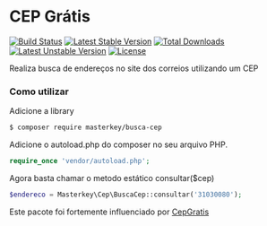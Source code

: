 # CEP Grátis
[![Build Status](https://travis-ci.org/MasterkeyInformatica/busca-cep.svg?branch=master)](https://travis-ci.org/MasterkeyInformatica/busca-cep)
[![Latest Stable Version](https://poser.pugx.org/masterkey/busca-cep/v/stable)](https://packagist.org/packages/masterkey/busca-cep)
[![Total Downloads](https://poser.pugx.org/masterkey/busca-cep/downloads)](https://packagist.org/packages/masterkey/busca-cep)
[![Latest Unstable Version](https://poser.pugx.org/masterkey/busca-cep/v/unstable)](https://packagist.org/packages/masterkey/busca-cep) [![License](https://poser.pugx.org/masterkey/busca-cep/license)](https://packagist.org/packages/masterkey/busca-cep)

Realiza busca de endereços no site dos correios utilizando um CEP

### Como utilizar

Adicione a library

```sh
$ composer require masterkey/busca-cep
```

Adicione o autoload.php do composer no seu arquivo PHP.

```php
require_once 'vendor/autoload.php';  
```

Agora basta chamar o metodo estático consultar($cep)

```php
$endereco = Masterkey\Cep\BuscaCep::consultar('31030080');
```

Este pacote foi fortemente influenciado por [CepGratis](https://github.com/jansenfelipe/cep-gratis)
